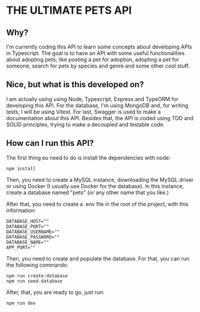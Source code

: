 # THE ULTIMATE PETS API

## Why?

I'm currently coding this API to learn some concepts about developing APIs in Typescript. The goal is to have an API with some useful functionalities about adopting pets; like posting a pet for adoption, adopting a pet for someone, search for pets by species and genre and some other cool stuff.

## Nice, but what is this developed on?

I am actually using using Node, Typescript, Express and TypeORM for developing this API. For the database, I'm using MongoDB and, for writing tests, I will be using Vitest. For last, Swagger is used to make a documentation about this API.
Besides that, the API is coded using TDD and SOLID principles, trying to make a decoupled and testable code.

## How can I run this API?

The first thing eu need to do is install the dependencies with node:

```
npm install
```

Then, you need to create a MySQL instance, downloading the MySQL driver
or using Docker (I usually use Docker for the database). In this instance,
create a database named "pets" (or any other name that you like.)

After that, you need to create a .env file in the root of the project, with
this information:

```
DATABASE_HOST=""
DATABASE_PORT=""
DATABASE_USERNAME=""
DATABASE_PASSWORD=""
DATABASE_NAME=""
APP_PORT=""
```

Then, you need to create and populate the database. For that, you can run
the following commands:

```
npm run create-database
npm run seed-database
```

After, that, you are ready to go, just run:

```
npm run dev
```
